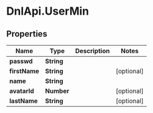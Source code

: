 # DnlApi.UserMin

## Properties
Name | Type | Description | Notes
------------ | ------------- | ------------- | -------------
**passwd** | **String** |  | 
**firstName** | **String** |  | [optional] 
**name** | **String** |  | 
**avatarId** | **Number** |  | [optional] 
**lastName** | **String** |  | [optional] 


